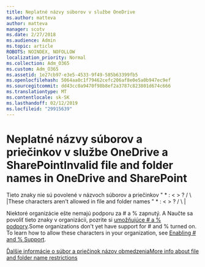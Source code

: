 ```yaml
---
title: Neplatné názvy súborov v službe OneDrive
ms.author: matteva
author: matteva
manager: scotv
ms.date: 2/27/2018
ms.audience: Admin
ms.topic: article
ROBOTS: NOINDEX, NOFOLLOW
localization_priority: Normal
ms.collection: Adm_O365
ms.custom: Adm_O365
ms.assetid: 1e27cb97-e3e5-4533-9f49-585b63399fb5
ms.openlocfilehash: 5064aa0c1f79462cefc206af8e0e5a0b947ec9ef
ms.sourcegitcommit: dd43cc0a9470f98b8ef2a3787c823801d674c666
ms.translationtype: MT
ms.contentlocale: sk-SK
ms.lasthandoff: 02/12/2019
ms.locfileid: "29915639"
---
```

# <a name="invalid-file-and-folder-names-in-onedrive-and-sharepoint"></a><span data-ttu-id="b85b4-102">Neplatné názvy súborov a priečinkov v službe OneDrive a SharePoint</span><span class="sxs-lookup"><span data-stu-id="b85b4-102">Invalid file and folder names in OneDrive and SharePoint</span></span>

<span data-ttu-id="b85b4-p101">Tieto znaky nie sú povolené v názvoch súborov a priečinkov " \* : \< \> ? / \ |</span><span class="sxs-lookup"><span data-stu-id="b85b4-p101">These characters aren't allowed in file and folder names " \* : \< \> ? / \ |</span></span> 
  
<span data-ttu-id="b85b4-p102">Niektoré organizácie ešte nemajú podporu za # a % zapnutý. A Naučte sa povoliť tieto znaky v organizácii, pozrite si [umožňujúce # a % podpory](https://go.microsoft.com/fwlink/?linkid=862611).</span><span class="sxs-lookup"><span data-stu-id="b85b4-p102">Some organizations don't yet have support for # and % turned on. To learn how to allow these characters in your organization, see [Enabling # and % Support](https://go.microsoft.com/fwlink/?linkid=862611).</span></span> 
  
[<span data-ttu-id="b85b4-107">Ďalšie informácie o súbor a priečinok názov obmedzenia</span><span class="sxs-lookup"><span data-stu-id="b85b4-107">More info about file and folder name restrictions</span></span>](https://go.microsoft.com/fwlink/?linkid=866430)
  


